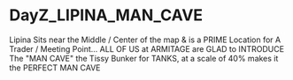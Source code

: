 # DayZ_LIPINA_MAN_CAVE
Lipina Sits near the Middle / Center of the map &amp; is a PRIME Location for A Trader / Meeting Point... ALL OF US at ARMITAGE are GLAD to INTRODUCE The "MAN CAVE" the Tissy Bunker for TANKS, at a scale of 40% makes it the PERFECT MAN CAVE
